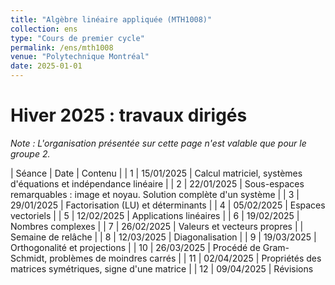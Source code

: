 ```yaml
---
title: "Algèbre linéaire appliquée (MTH1008)"
collection: ens
type: "Cours de premier cycle"
permalink: /ens/mth1008
venue: "Polytechnique Montréal"
date: 2025-01-01
---
```


# Hiver 2025 : travaux dirigés

*Note : L'organisation présentée sur cette page n'est valable que pour le groupe 2.*

| Séance | Date | Contenu |
| 1 | 15/01/2025 | Calcul matriciel, systèmes d'équations et indépendance linéaire |
| 2 | 22/01/2025 | Sous-espaces remarquables : image et noyau. Solution complète d'un système |
| 3 | 29/01/2025 | Factorisation \(LU\) et déterminants |
| 4 | 05/02/2025 | Espaces vectoriels |
| 5 | 12/02/2025 | Applications linéaires |
| 6 | 19/02/2025 | Nombres complexes |
| 7 | 26/02/2025 | Valeurs et vecteurs propres |
| Semaine de relâche |
| 8 | 12/03/2025 | Diagonalisation |
| 9 | 19/03/2025 | Orthogonalité et projections |
| 10 | 26/03/2025 | Procédé de Gram-Schmidt, problèmes de moindres carrés |
| 11 | 02/04/2025 | Propriétés des matrices symétriques, signe d'une matrice |
| 12 | 09/04/2025 | Révisions
